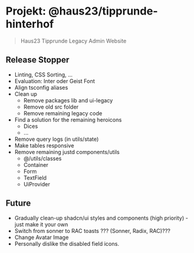 # Projekt: @haus23/tipprunde-hinterhof

> Haus23 Tipprunde Legacy Admin Website

## Release Stopper

- Linting, CSS Sorting, ...
- Evaluation: Inter oder Geist Font
- Align tsconfig aliases
- Clean up
  - Remove packages lib and ui-legacy
  - Remove old src folder
  - Remove remaining legacy code
- Find a solution for the remaining heroicons
  - Dices
  - ...
- Remove query logs (in utils/state)
- Make tables responsive
- Remove remaining justd components/utils
  - @/utils/classes
  - Container
  - Form
  - TextField
  - UiProvider


## Future

- Gradually clean-up shadcn/ui styles and components (high priority) - just make it your own
- Switch from sonner to RAC toasts ??? (Sonner, Radix, RAC)???
- Change Avatar Image
- Personally dislike the disabled field icons.
